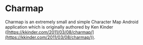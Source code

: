 Charmap
=======

Charmap is an extremely small and simple Character Map Android application which
is originally authored by Ken Kinder
([https://kkinder.com/2011/03/08/charmap/](https://kkinder.com/2011/03/08/charmap/)).
